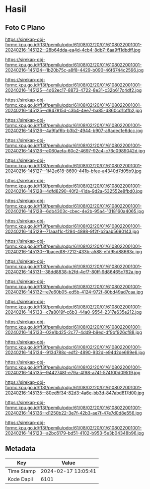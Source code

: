 # Hasil

## Foto C Plano

https://sirekap-obj-formc.kpu.go.id/ff3f/pemilu/pdpr/61/08/02/20/01/6108022001001-20240216-145122--28b64dda-ea4d-4cb4-8db7-6aa9ff1dbdff.jpg

https://sirekap-obj-formc.kpu.go.id/ff3f/pemilu/pdpr/61/08/02/20/01/6108022001001-20240216-145124--1b20b75c-a8f8-4429-b090-46f6744c2596.jpg

https://sirekap-obj-formc.kpu.go.id/ff3f/pemilu/pdpr/61/08/02/20/01/6108022001001-20240216-145125--4d62ec17-8873-4722-8e31-c32b617c4df2.jpg

https://sirekap-obj-formc.kpu.go.id/ff3f/pemilu/pdpr/61/08/02/20/01/6108022001001-20240216-145125--d947815d-c3b4-4ee7-ba85-d860cd1bffb2.jpg

https://sirekap-obj-formc.kpu.go.id/ff3f/pemilu/pdpr/61/08/02/20/01/6108022001001-20240216-145126--4a9faf6b-b3b2-4944-b907-a9adec1e6dcc.jpg

https://sirekap-obj-formc.kpu.go.id/ff3f/pemilu/pdpr/61/08/02/20/01/6108022001001-20240216-145126--e060aefa-60c2-4697-92c4-c76c0989042d.jpg

https://sirekap-obj-formc.kpu.go.id/ff3f/pemilu/pdpr/61/08/02/20/01/6108022001001-20240216-145127--1f42e618-8690-441b-bfee-a4340d7d05b9.jpg

https://sirekap-obj-formc.kpu.go.id/ff3f/pemilu/pdpr/61/08/02/20/01/6108022001001-20240216-145128--4dfd8290-40f2-41da-9d2a-532552e8fbd0.jpg

https://sirekap-obj-formc.kpu.go.id/ff3f/pemilu/pdpr/61/08/02/20/01/6108022001001-20240216-145128--6db4303c-cbec-4e2b-95a4-1318160a4065.jpg

https://sirekap-obj-formc.kpu.go.id/ff3f/pemilu/pdpr/61/08/02/20/01/6108022001001-20240216-145129--71aaaf1c-f294-4898-9f2f-b2aab5690143.jpg

https://sirekap-obj-formc.kpu.go.id/ff3f/pemilu/pdpr/61/08/02/20/01/6108022001001-20240216-145130--1bacedf8-7212-433b-a588-efd95d88663c.jpg

https://sirekap-obj-formc.kpu.go.id/ff3f/pemilu/pdpr/61/08/02/20/01/6108022001001-20240216-145131--38dd8838-b2fd-4cf7-80ff-9d86465c762a.jpg

https://sirekap-obj-formc.kpu.go.id/ff3f/pemilu/pdpr/61/08/02/20/01/6108022001001-20240216-145132--e7e60b05-ed5b-4124-972f-80bd49ad7caa.jpg

https://sirekap-obj-formc.kpu.go.id/ff3f/pemilu/pdpr/61/08/02/20/01/6108022001001-20240216-145133--c7a8019f-c6b3-44a0-9554-2317e635e212.jpg

https://sirekap-obj-formc.kpu.go.id/ff3f/pemilu/pdpr/61/08/02/20/01/6108022001001-20240216-145133--02e1bd25-2c77-4dd9-b9ed-df9bf926cf88.jpg

https://sirekap-obj-formc.kpu.go.id/ff3f/pemilu/pdpr/61/08/02/20/01/6108022001001-20240216-145134--913d788c-edf2-4890-932d-e94d2de699e6.jpg

https://sirekap-obj-formc.kpu.go.id/ff3f/pemilu/pdpr/61/08/02/20/01/6108022001001-20240216-145135--9442748f-e79a-4f98-a74f-574f00d09519.jpg

https://sirekap-obj-formc.kpu.go.id/ff3f/pemilu/pdpr/61/08/02/20/01/6108022001001-20240216-145135--80ed5f34-82d3-4a6e-bb3d-847abd817d00.jpg

https://sirekap-obj-formc.kpu.go.id/ff3f/pemilu/pdpr/61/08/02/20/01/6108022001001-20240216-145136--d1250b22-3e7f-42b3-ae7f-47e7d0d8e556.jpg

https://sirekap-obj-formc.kpu.go.id/ff3f/pemilu/pdpr/61/08/02/20/01/6108022001001-20240216-145123--a2bc6179-bd51-4102-b953-5e3b04348b96.jpg


## Metadata

| Key        | Value               |
| ---------- | ------------------- |
| Time Stamp | 2024-02-17 13:05:41 |
| Kode Dapil | 6101                |




